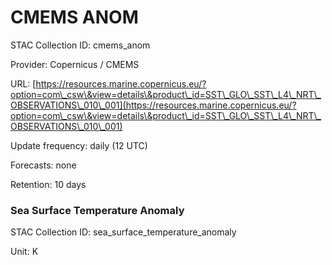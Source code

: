 # CMEMS ANOM

STAC Collection ID: cmems\_anom

Provider: Copernicus / CMEMS

URL: [https://resources.marine.copernicus.eu/?option=com\_csw\&view=details\&product\_id=SST\_GLO\_SST\_L4\_NRT\_OBSERVATIONS\_010\_001](https://resources.marine.copernicus.eu/?option=com\_csw\&view=details\&product\_id=SST\_GLO\_SST\_L4\_NRT\_OBSERVATIONS\_010\_001)

Update frequency: daily (12 UTC)

Forecasts: none

Retention: 10 days

### Sea Surface Temperature Anomaly

STAC Collection ID: sea\_surface\_temperature\_anomaly

Unit: K
